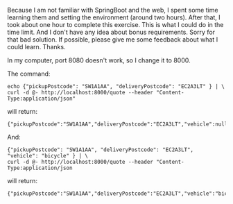 Because I am not familiar with SpringBoot and the web, I spent some time learning them and
setting the environment (around two hours). After that, I took about one hour to complete
this exercise. This is what I could do in the time limit. And I don't have any idea about bonus
requirements. Sorry for that bad solution. If possible, please give me some feedback about what
I could learn. Thanks.

In my computer, port 8080 doesn't work, so I change it to 8000.

The command:
```$xslt
echo {"pickupPostcode": "SW1A1AA", "deliveryPostcode": "EC2A3LT" } | \
curl -d @- http://localhost:8000/quote --header "Content-Type:application/json"
```
will return:
```$xslt
{"pickupPostcode":"SW1A1AA","deliveryPostcode":"EC2A3LT","vehicle":null,"price":316}
```

And:

```$xslt
{"pickupPostcode": "SW1A1AA", "deliveryPostcode": "EC2A3LT", "vehicle": "bicycle" } | \
curl -d @- http://localhost:8000/quote --header "Content-Type:application/json
```
will return:
```$xslt
{"pickupPostcode":"SW1A1AA","deliveryPostcode":"EC2A3LT","vehicle":"bicycle","price":348}
```